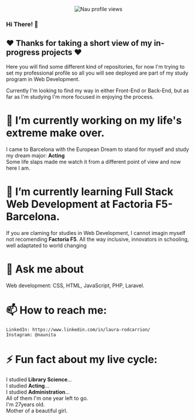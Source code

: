 <p align="center">
  <img src="https://komarev.com/ghpvc/?username=Nau-crc&color=grey" alt="Nau profile views" />
</p>

### Hi There! 👋

 <!-- _              ___        __    __    _______         ___
| |            /   \      |  |  |  |  |       \       /   \
| |           /  _  \     |  |  |  |  |  |_)  |      /  _  \
| |          /  /_\  \    |  |  |  |  |     _/      /  /_\  \
| |         /   ___   \   |  |  |  |  |  |\  \     /   ___   \
| |_____   /   /   \   \  |  \__/  |  |  | \  \   /   /   \   \
|_______| /___/     \___\  \______/   |__|  \__\ /___/     \___\  -->



## :heart: Thanks for taking a short view of my in-progress projects :heart:

Here you will find some different kind of repositories, for now I'm trying to set my professional profile so all you will see deployed are part of my study program in Web Development.

Currently I'm looking to find my way in either Front-End or Back-End, but as far as I'm studying I'm more focused in enjoying the process.

# 🔭 I’m currently working on my life's extreme make over.
I came to Barcelona with the European Dream to stand for myself and study my dream major: <b>Acting</b> <br>
Some life slaps made me watch it from a different point of view and now here I am. <br>

# 🌱 I’m currently learning Full Stack Web Development at Factoria F5- Barcelona.
If you are claming for studies in Web Development, I cannot imagin myself not recomending <b>Factoria F5</b>. All the way inclusive, innovators in schooling, well adaptated to world changing

# 💬 Ask me about 
Web development: CSS, HTML, JavaScript, PHP, Laravel.

# 📫 How to reach me: 
    LinkedIn: https://www.linkedin.com/in/laura-rodcarrion/
    Instagram: @naunita
# ⚡ Fun fact about my live cycle: 

   I studied <b>Library Science</b>... <br>
   I studied <b>Acting</b>...<br>
   I studied <b>Administration</b>...<br>
  All of them I'm one year left to go.<br>
  I'm 27years old.<br>
  Mother of a beautiful girl.<br>
